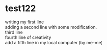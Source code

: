 # test122  
writing my first line  
adding a second line with some modification.  
third line  
fourth line of creativity  
add a fifth line in my local computer (by me-me)